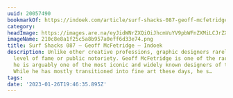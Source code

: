 ```yaml
---
uuid: 20057490
bookmarkOf: https://indoek.com/article/surf-shacks-087-geoff-mcfetridge/
category:
headImage: https://images.are.na/eyJidWNrZXQiOiJhcmVuYV9pbWFnZXMiLCJrZXkiOiIyMDA1NzQ5MC9vcmlnaW5hbF8yMTBjOGU4YTFmMjVjNWE4Yjk1N2EwZWZmNmQzM2U3NC5wbmciLCJlZGl0cyI6eyJyZXNpemUiOnsid2lkdGgiOjEyMDAsImhlaWdodCI6MTIwMCwiZml0IjoiaW5zaWRlIiwid2l0aG91dEVubGFyZ2VtZW50Ijp0cnVlfSwid2VicCI6eyJxdWFsaXR5Ijo5MH0sImpwZWciOnsicXVhbGl0eSI6OTB9LCJyb3RhdGUiOm51bGx9fQ==?bc=0
imageName: 210c8e8a1f25c5a8b957a0eff6d33e74.png
title: Surf Shacks 087 – Geoff McFetridge – Indoek
description: Unlike other creative professions, graphic designers rarely rise to a
  level of fame or public notoriety. Geoff McFetridge is one of the rare exceptions;
  he is arguably one of the most iconic and widely known designers of the modern age.
  While he has mostly transitioned into fine art these days, he s…
tags:
date: '2023-01-26T19:46:35.895Z'
---
```

